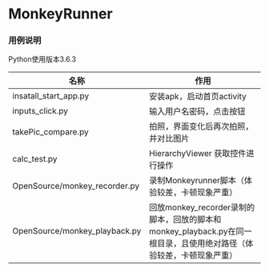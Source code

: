 # MonkeyRunner

### 用例说明

Python使用版本3.6.3

名称 | 作用
------- | -------
insatall_start_app.py| 安装apk，启动首页activity
inputs_click.py| 输入用户名密码，点击按钮
takePic_compare.py| 拍照，界面变化后再次拍照，并对比图片
calc_test.py| HierarchyViewer 获取控件进行操作
OpenSource/monkey_recorder.py| 录制Monkeyrunner脚本（体验较差，卡顿现象严重）
OpenSource/monkey_playback.py| 回放monkey_recorder录制的脚本，回放的脚本和monkey_playback.py在同一根目录，且使用绝对路径（体验较差，卡顿现象严重）